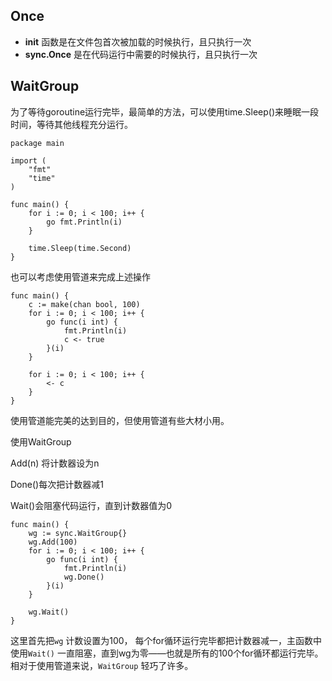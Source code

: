## Once

- **init** 函数是在文件包首次被加载的时候执行，且只执行一次
- **sync.Once** 是在代码运行中需要的时候执行，且只执行一次





## WaitGroup

为了等待goroutine运行完毕，最简单的方法，可以使用time.Sleep()来睡眠一段时间，等待其他线程充分运行。

```
package main

import (
	"fmt"
	"time"
)

func main() {
	for i := 0; i < 100; i++ {
		go fmt.Println(i)
	}
	
	time.Sleep(time.Second)
}
```



也可以考虑使用管道来完成上述操作

```
func main() {
	c := make(chan bool, 100)
	for i := 0; i < 100; i++ {
		go func(i int) {
			fmt.Println(i)
			c <- true
		}(i)
	}
	
	for i := 0; i < 100; i++ {
		<- c
	}
}
```

使用管道能完美的达到目的，但使用管道有些大材小用。



使用WaitGroup

Add(n) 将计数器设为n

Done()每次把计数器减1

Wait()会阻塞代码运行，直到计数器值为0

```
func main() {
	wg := sync.WaitGroup{}
	wg.Add(100)
	for i := 0; i < 100; i++ {
		go func(i int) {
			fmt.Println(i)
			wg.Done()
		}(i)
	}
	
	wg.Wait()
}
```

这里首先把`wg` 计数设置为100， 每个for循环运行完毕都把计数器减一，主函数中使用`Wait()` 一直阻塞，直到wg为零——也就是所有的100个for循环都运行完毕。相对于使用管道来说，`WaitGroup` 轻巧了许多。